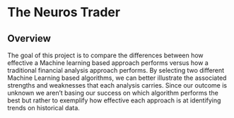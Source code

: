 # The Neuros Trader

## Overview
   The goal of this project is to compare the differences between how effective a Machine learning based approach performs versus how a traditional financial analysis approach performs. By selecting two different Machine Learning based algorithms, we can better illustrate the associated strengths and weaknesses that each analysis carries. Since our outcome is unknown we aren’t basing our success on which algorithm performs the best but rather to exemplify how effective each approach is at identifying trends on historical data.
